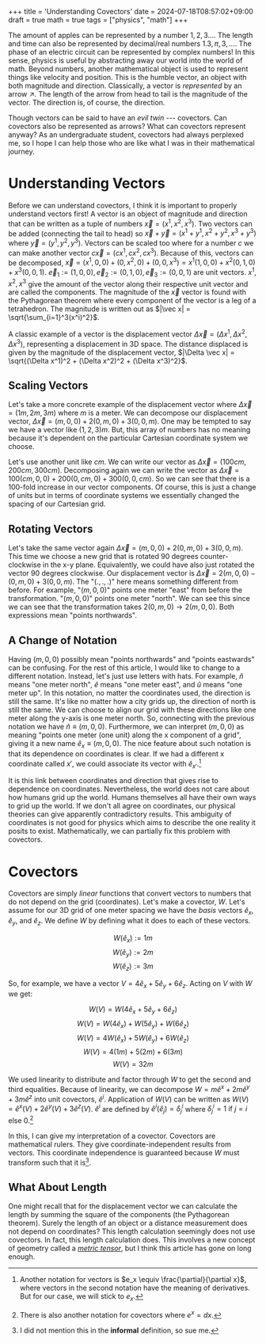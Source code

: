 +++
title = 'Understanding Covectors'
date = 2024-07-18T08:57:02+09:00
draft = true
math = true
tags = ["physics", "math"]
+++

The amount of apples can be represented by a number $1,2,3\ldots$.
The length and time can also be represented by decimal/real numbers $1.3, \pi, 3,\ldots$.
The phase of an electric circuit can be represented by complex numbers!
In this sense, physics is useful by abstracting away our world into the world of math.
Beyond numbers, another mathematical object is used to represent things like velocity and position.
This is the humble vector, an object with both magnitude and direction.
Classically, a vector is *represented* by an arrow ↗.
The length of the arrow from head to tail is the magnitude of the vector.
The direction is, of course, the direction.

Though vectors can be said to have an *evil twin* --- covectors.
Can covectors also be represented as arrows?
What can covectors represent anyway?
As an undergraduate student, covectors had always perplexed me, so I hope I can help those who are like what I was in their mathematical journey.

# Understanding Vectors

Before we can understand covectors, I think it is important to properly understand vectors first!
A vector is an object of magnitude and direction that can be written as a tuple of numbers $\vec x = (x^1, x^2, x^3)$.
Two vectors can be added (connecting the tail to head) so $\vec x + \vec y = (x^1 + y^1, x^2 + y^2, x^3 + y^3)$ where $\vec y = (y^1, y^2, y^3)$.
Vectors can be scaled too where for a number $c$ we can make another vector $c \vec x = (c x^1, c x^2, c x^3)$.
Because of this, vectors can be decomposed, $\vec x = (x^1, 0, 0) + (0, x^2, 0) + (0, 0, x^3) = x^1 (1, 0, 0) + x^2 (0, 1, 0) + x^3 (0, 0, 1)$.
$\vec e_1 := (1, 0, 0), \vec e_2 := (0, 1, 0), \vec e_3 := (0, 0, 1)$ are unit vectors.
$x^1, x^2, x^3$ give the amount of the vector along their respective unit vector and are called the components.
The magnitude of the $\vec x$ vector is found with the Pythagorean theorem where every component of the vector is a leg of a tetrahedron.
The magnitude is written out as $|\vec x| = \sqrt{\sum_{i=1}^3(x^i)^2}$.

A classic example of a vector is the displacement vector $\Delta \vec x = (\Delta x^1, \Delta x^2, \Delta x^3)$, representing a displacement in 3D space.
The distance displaced is given by the magnitude of the displacement vector, $|\Delta \vec x| = \sqrt{(\Delta x^1)^2 + (\Delta x^2)^2 + (\Delta x^3)^2}$.

## Scaling Vectors

Let's take a more concrete example of the displacement vector where $\Delta \vec x = (1m, 2m, 3m)$ where $m$ is a meter.
We can decompose our displacement vector, $\Delta \vec x = (m, 0, 0) + 2(0, m, 0) + 3(0, 0, m)$.
One may be tempted to say we have a vector like $(1, 2, 3)m$.
But, this array of numbers has no meaning because it's dependent on the particular Cartesian coordinate system we choose.

Let's use another unit like $cm$.
We can write our vector as $\Delta \vec x = (100cm, 200cm, 300cm)$.
Decomposing again we can write the vector as $\Delta \vec x = 100 (cm, 0, 0) + 200(0, cm, 0) + 300(0, 0, cm)$.
So we can see that there is a 100-fold increase in our vector components.
Of course, this is just a change of units but in terms of coordinate systems we essentially changed the spacing of our Cartesian grid.

## Rotating Vectors

Let's take the same vector again $\Delta \vec x = (m, 0, 0) + 2(0, m, 0) + 3(0, 0, m)$.
This time we choose a new grid that is rotated 90 degrees counter-clockwise in the x-y plane.
Equivalently, we could have also just rotated the vector 90 degrees clockwise.
Our displacement vector is $\Delta \vec x = 2(m, 0, 0) - (0, m, 0) + 3(0, 0, m)$.
The "$(.,.,.)$" here means something different from before.
For example, "$(m, 0, 0)$" points one meter "east" from before the transformation.
"$(m, 0, 0)$" points one meter "north".
We can see this since we can see that the transformation takes $2(0, m, 0) \rightarrow 2(m, 0, 0)$.
Both expressions mean "points northwards".

## A Change of Notation

Having $(m, 0, 0)$ possibly mean "points northwards" and "points eastwards" can be confusing.
For the rest of this article, I would like to change to a different notation.
Instead, let's just use letters with hats.
For example, $\widehat{n}$ means "one meter north", $\widehat{e}$ means "one meter east", and $\widehat{u}$ means "one meter up".
In this notation, no matter the coordinates used, the direction is still the same.
It's like no matter how a city grids up, the direction of north is still the same.
We can choose to align our grid with these directions like one meter along the y-axis is one meter north.
So, connecting with the previous notation we have $\widehat{n} \equiv (m, 0, 0)$.
Furthermore, we can interpret $(m, 0, 0)$ as meaning "points one meter (one unit) along the x component of a grid", giving it a new name $\hat e_x \equiv (m, 0, 0)$.
The nice feature about such notation is that its dependence on coordinates is clear.
If we had a different x coordinate called $x'$, we could associate its vector with $\hat e_{x'}$.[^1]

[^1]: Another notation for vectors is $e_x \equiv \frac{\partial}{\partial x}$, where vectors in the second notation have the meaning of derivatives. But for our case, we will stick to $e_x$.

It is this link between coordinates and direction that gives rise to dependence on coordinates.
Nevertheless, the world does not care about how humans grid up the world.
Humans themselves all have their own ways to grid up the world.
If we don't all agree on coordinates, our physical theories can give apparently contradictory results.
This ambiguity of coordinates is not good for physics which aims to describe the one reality it posits to exist.
Mathematically, we can partially fix this problem with covectors.

# Covectors

Covectors are simply *linear* functions that convert vectors to numbers that do not depend on the grid (coordinates).
Let's make a covector, $W$.
Let's assume for our 3D grid of one meter spacing we have the *basis* vectors $\hat e_x$, $\hat e_y$, and $\hat e_z$.
We define $W$ by defining what it does to each of these vectors.

$$
W(\hat e_x) := 1m
$$
$$
W(\hat e_y) := 2m
$$
$$
W(\hat e_z) := 3m
$$

So, for example, we have a vector $V = 4 \hat e_x + 5 \hat e_y + 6 \hat e_z$.
Acting on $V$ with $W$ we get:

$$
W(V) = W(4 \hat e_x + 5 \hat e_y + 6 \hat e_z)
$$
$$
W(V) = W(4 \hat e_x) + W(5 \hat e_y) + W(6 \hat e_z)
$$
$$
W(V) = 4 W(\hat e_x) + 5 W(\hat e_y) + 6 W(\hat e_z)
$$
$$
W(V) = 4 (1m) + 5 (2m) + 6 (3m)
$$
$$
W(V) = 32m
$$

We used linearity to distribute and factor through $W$ to get the second and third equalities.
Because of linearity, we can decompose $W = m \hat e^x + 2m \hat e^y + 3m \hat e^z$ into unit covectors, $\hat e^i$.
Application of $W(V)$ can be written as $W(V) = \hat e^x(V) + 2 \hat e^y(V) + 3 \hat e^z(V)$.
$\hat e^i$ are defined by $\hat e^i(\hat e_j) = \delta_j^i$ where $\delta_j^i = 1\text{ if }j = i\text{ else }0$.[^2]

[^2]: There is also another notation for covectors where $e^x = dx$.

In this, I can give my interpretation of a covector.
Covectors are mathematical rulers.
They give coordinate-independent results from vectors.
This coordinate independence is guaranteed because $W$ must transform such that it is[^3].

[^3]: I did not mention this in the **informal** definition, so sue me.

## What About Length

One might recall that for the displacement vector we can calculate the length by summing the square of the components (the Pythagorean theorem).
Surely the length of an object or a distance measurement does not depend on coordinates?
This length calculation seemingly does not use covectors.
In fact, this length calculation does.
This involves a new concept of geometry called a [*metric tensor*](https://en.wikipedia.org/wiki/Metric_tensor), but I think this article has gone on long enough.


